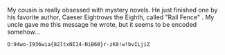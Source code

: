 My cousin is really obsessed with mystery novels. He just finished one by his favorite author, Caeser Eightrows the Eighth, called "Rail Fence" . My uncle gave me this message he wrote, but it seems to be encoded somehow...

    O:94wo-I936wia{82ltxNI14-NiB60}r-zK8!w!bvILjiZ
